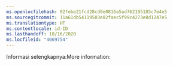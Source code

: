 ```yaml
---
ms.openlocfilehash: 02febe21fcd28cd0e0816a5ad762195185c7e4e5
ms.sourcegitcommit: 11a61db54119503e82faec5f99c4273e8d1247e5
ms.translationtype: HT
ms.contentlocale: id-ID
ms.lasthandoff: 10/16/2020
ms.locfileid: "4069754"
---
```

<span data-ttu-id="8dd83-101">Informasi selengkapnya:</span><span class="sxs-lookup"><span data-stu-id="8dd83-101">More information:</span></span>